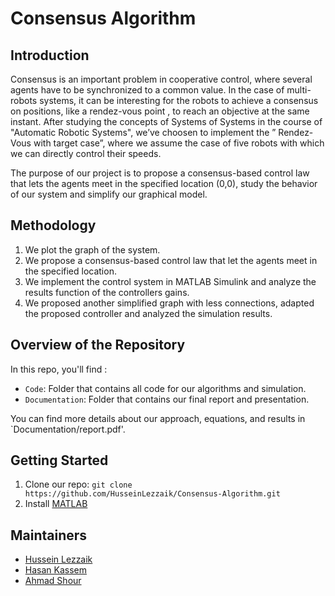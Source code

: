 # Consensus Algorithm

## Introduction
Consensus is an important problem in cooperative control, where several agents have to be synchronized to a common value. In the case of multi-robots systems, it can be interesting for the robots to achieve a consensus on positions, like a rendez-vous point , to reach an objective at the same instant. After studying the concepts of Systems of Systems in the course of "Automatic Robotic Systems", we’ve choosen to implement the ” Rendez-Vous with target case”, where we assume the case of five robots with which we can directly control their speeds.

The purpose of our project is to propose a consensus-based control law that lets the agents meet in the specified location (0,0), study the behavior of our system and simplify our graphical model.

## Methodology
1.  We plot the graph of the system.
2.  We propose a consensus-based control law that let the agents meet in the specified location.
3.  We implement the control system in MATLAB Simulink and analyze the results function of the controllers gains.
4.  We proposed another simplified graph with less connections, adapted the proposed controller and analyzed the simulation results.

## Overview of the Repository
In this repo, you'll find :
* `Code`: Folder that contains all code for our algorithms and simulation.
* `Documentation`: Folder that contains our final report and presentation.

You can find more details about our approach, equations, and results in `Documentation/report.pdf'.

## Getting Started
1.  Clone our repo: `git clone https://github.com/HusseinLezzaik/Consensus-Algorithm.git`
2.  Install [MATLAB](https://fr.mathworks.com/products/matlab-online.html)


## Maintainers
* [Hussein Lezzaik](www.husseinlezzaik.com)
* [Hasan Kassem](https://www.linkedin.com/in/hasan-kassem-02625119b/)
* [Ahmad Shour](https://www.linkedin.com/in/ahmad-shour-1531371a8/)
